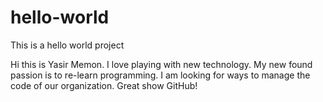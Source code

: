 # hello-world
This is a hello world project

Hi this is Yasir Memon. I love playing with new technology.
My new found passion is to re-learn programming.
I am looking for ways to manage the code of our organization.
Great show GitHub!
